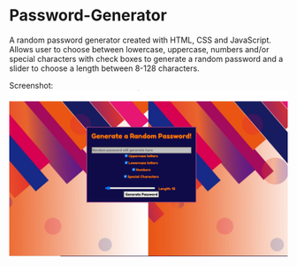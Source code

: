 # Password-Generator
A random password generator created with HTML, CSS and JavaScript. 
Allows user to choose between lowercase, uppercase, numbers and/or special characters with check boxes to generate a random password and a slider to choose a length between 8-128 characters. 

Screenshot: <img src="assets\images\screenshot.PNG">
